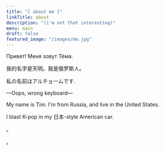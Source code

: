 ```yaml
---
title: "[ about me ]"
linkTitle: about
description: "(i'm not that interesting)"
menu: main
draft: false
featured_image: "/images/me.jpg"
---
```


Привет! Меня зовут Тёма.

我的名字是天明。我是俄罗斯人。

私の名前はアルチョームです.

—Oops, wrong keyboard—

My name is Tim. I'm from Russia, and live in the United States.

I blast K-pop in my 日本-style American car.

。

。
